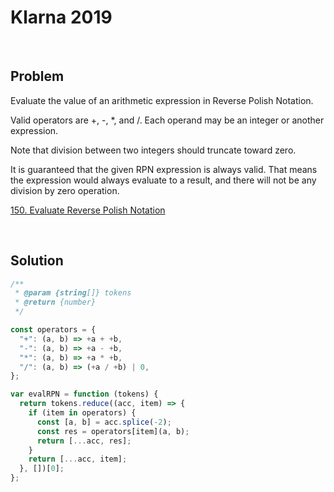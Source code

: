 # Klarna 2019

&nbsp;
## Problem

Evaluate the value of an arithmetic expression in Reverse Polish Notation.

Valid operators are +, -, \*, and /. Each operand may be an integer or another expression.

Note that division between two integers should truncate toward zero.

It is guaranteed that the given RPN expression is always valid. That means the expression would always evaluate to a result, and there will not be any division by zero operation.

[150. Evaluate Reverse Polish Notation](https://leetcode.com/problems/evaluate-reverse-polish-notation/)

&nbsp;

## Solution

```js
/**
 * @param {string[]} tokens
 * @return {number}
 */

const operators = {
  "+": (a, b) => +a + +b,
  "-": (a, b) => +a - +b,
  "*": (a, b) => +a * +b,
  "/": (a, b) => (+a / +b) | 0,
};

var evalRPN = function (tokens) {
  return tokens.reduce((acc, item) => {
    if (item in operators) {
      const [a, b] = acc.splice(-2);
      const res = operators[item](a, b);
      return [...acc, res];
    }
    return [...acc, item];
  }, [])[0];
};
```
